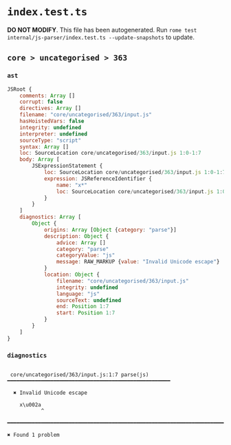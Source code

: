 # `index.test.ts`

**DO NOT MODIFY**. This file has been autogenerated. Run `rome test internal/js-parser/index.test.ts --update-snapshots` to update.

## `core > uncategorised > 363`

### `ast`

```javascript
JSRoot {
	comments: Array []
	corrupt: false
	directives: Array []
	filename: "core/uncategorised/363/input.js"
	hasHoistedVars: false
	integrity: undefined
	interpreter: undefined
	sourceType: "script"
	syntax: Array []
	loc: SourceLocation core/uncategorised/363/input.js 1:0-1:7
	body: Array [
		JSExpressionStatement {
			loc: SourceLocation core/uncategorised/363/input.js 1:0-1:7
			expression: JSReferenceIdentifier {
				name: "x*"
				loc: SourceLocation core/uncategorised/363/input.js 1:0-1:7 (x*)
			}
		}
	]
	diagnostics: Array [
		Object {
			origins: Array [Object {category: "parse"}]
			description: Object {
				advice: Array []
				category: "parse"
				categoryValue: "js"
				message: RAW_MARKUP {value: "Invalid Unicode escape"}
			}
			location: Object {
				filename: "core/uncategorised/363/input.js"
				integrity: undefined
				language: "js"
				sourceText: undefined
				end: Position 1:7
				start: Position 1:7
			}
		}
	]
}
```

### `diagnostics`

```

 core/uncategorised/363/input.js:1:7 parse(js) ━━━━━━━━━━━━━━━━━━━━━━━━━━━━━━━━━━━━━━━━━━━━━━━━━━━━━

  ✖ Invalid Unicode escape

    x\u002a
           ^

━━━━━━━━━━━━━━━━━━━━━━━━━━━━━━━━━━━━━━━━━━━━━━━━━━━━━━━━━━━━━━━━━━━━━━━━━━━━━━━━━━━━━━━━━━━━━━━━━━━━

✖ Found 1 problem

```
